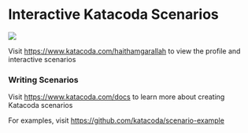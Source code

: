 # Interactive Katacoda Scenarios

[![](http://shields.katacoda.com/katacoda/haithamgarallah/count.svg)](https://www.katacoda.com/haithamgarallah "Get your profile on Katacoda.com")

Visit https://www.katacoda.com/haithamgarallah to view the profile and interactive scenarios

### Writing Scenarios
Visit https://www.katacoda.com/docs to learn more about creating Katacoda scenarios

For examples, visit https://github.com/katacoda/scenario-example

